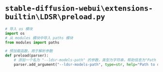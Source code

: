 # `stable-diffusion-webui\extensions-builtin\LDSR\preload.py`

```py
# 导入 os 模块
import os
# 从 modules 模块中导入 paths 模块
from modules import paths

# 预加载函数，用于解析参数
def preload(parser):
    # 添加一个名为 "--ldsr-models-path" 的参数，类型为字符串，帮助信息为"Path to directory with LDSR model file(s)."，默认值为 LDSR 模型文件所在目录的路径
    parser.add_argument("--ldsr-models-path", type=str, help="Path to directory with LDSR model file(s).", default=os.path.join(paths.models_path, 'LDSR'))
```